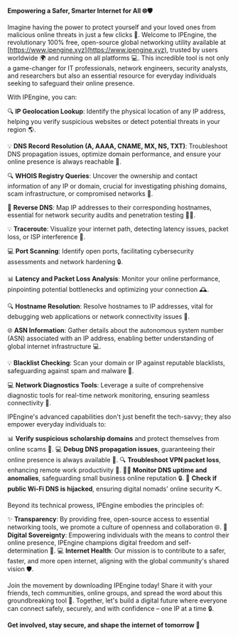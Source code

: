 **Empowering a Safer, Smarter Internet for All 🌐🛡️**

Imagine having the power to protect yourself and your loved ones from malicious online threats in just a few clicks 🚀. Welcome to IPEngine, the revolutionary 100% free, open-source global networking utility available at [https://www.ipengine.xyz](https://www.ipengine.xyz), trusted by users worldwide 🌍 and running on all platforms 💻. This incredible tool is not only a game-changer for IT professionals, network engineers, security analysts, and researchers but also an essential resource for everyday individuals seeking to safeguard their online presence.

With IPEngine, you can:

🔍 **IP Geolocation Lookup**: Identify the physical location of any IP address, helping you verify suspicious websites or detect potential threats in your region 🌎.

💡 **DNS Record Resolution (A, AAAA, CNAME, MX, NS, TXT)**: Troubleshoot DNS propagation issues, optimize domain performance, and ensure your online presence is always reachable 📡.

🔍 **WHOIS Registry Queries**: Uncover the ownership and contact information of any IP or domain, crucial for investigating phishing domains, scam infrastructure, or compromised networks 🔎.

🚨 **Reverse DNS**: Map IP addresses to their corresponding hostnames, essential for network security audits and penetration testing 🕵️‍♂️.

💡 **Traceroute**: Visualize your internet path, detecting latency issues, packet loss, or ISP interference 👀.

💻 **Port Scanning**: Identify open ports, facilitating cybersecurity assessments and network hardening 🔒.

📊 **Latency and Packet Loss Analysis**: Monitor your online performance, pinpointing potential bottlenecks and optimizing your connection 🕰️.

🔍 **Hostname Resolution**: Resolve hostnames to IP addresses, vital for debugging web applications or network connectivity issues 🔩.

🌐 **ASN Information**: Gather details about the autonomous system number (ASN) associated with an IP address, enabling better understanding of global internet infrastructure 💻.

💡 **Blacklist Checking**: Scan your domain or IP against reputable blacklists, safeguarding against spam and malware 🚫.

💻 **Network Diagnostics Tools**: Leverage a suite of comprehensive diagnostic tools for real-time network monitoring, ensuring seamless connectivity 🔌.

IPEngine's advanced capabilities don't just benefit the tech-savvy; they also empower everyday individuals to:

📊 **Verify suspicious scholarship domains** and protect themselves from online scams 💸.
💻 **Debug DNS propagation issues**, guaranteeing their online presence is always available 📢.
🔍 **Troubleshoot VPN packet loss**, enhancing remote work productivity 🚀.
👩‍💼 **Monitor DNS uptime and anomalies**, safeguarding small business online reputation 🔒.
🌟 **Check if public Wi-Fi DNS is hijacked**, ensuring digital nomads' online security ⛏️.

Beyond its technical prowess, IPEngine embodies the principles of:

✨ **Transparency**: By providing free, open-source access to essential networking tools, we promote a culture of openness and collaboration 🌐.
🌟 **Digital Sovereignty**: Empowering individuals with the means to control their online presence, IPEngine champions digital freedom and self-determination 💪.
💻 **Internet Health**: Our mission is to contribute to a safer, faster, and more open internet, aligning with the global community's shared vision 🛡️.

Join the movement by downloading IPEngine today! Share it with your friends, tech communities, online groups, and spread the word about this groundbreaking tool 🔗. Together, let's build a digital future where everyone can connect safely, securely, and with confidence – one IP at a time 🔒.

**Get involved, stay secure, and shape the internet of tomorrow 🚀**